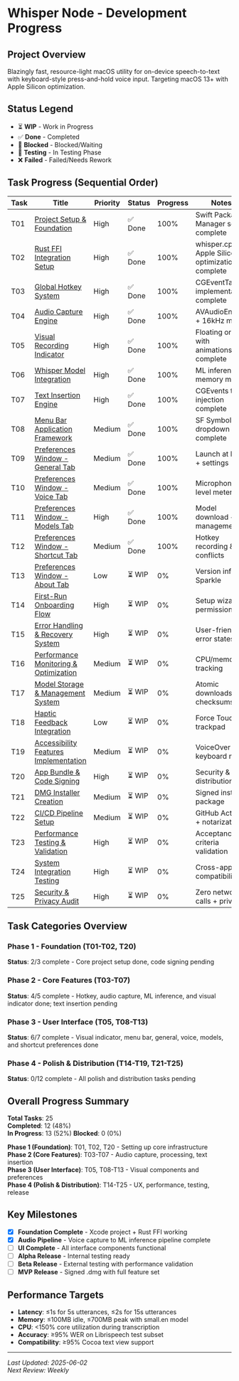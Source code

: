 # Whisper Node - Development Progress

## Project Overview
Blazingly fast, resource-light macOS utility for on-device speech-to-text with keyboard-style press-and-hold voice input. Targeting macOS 13+ with Apple Silicon optimization.

## Status Legend
- ⏳ **WIP** - Work in Progress
- ✅ **Done** - Completed
- 🛂 **Blocked** - Blocked/Waiting
- 🧪 **Testing** - In Testing Phase
- ❌ **Failed** - Failed/Needs Rework

## Task Progress (Sequential Order)

| Task | Title | Priority | Status | Progress | Notes |
|------|-------|----------|--------|----------|-------|
| T01 | [Project Setup & Foundation](tasks/T01-project-setup.md) | High | ✅ Done | 100% | Swift Package Manager setup complete |
| T02 | [Rust FFI Integration Setup](tasks/T02-rust-ffi-integration.md) | High | ✅ Done | 100% | whisper.cpp + Apple Silicon optimizations complete |
| T03 | [Global Hotkey System](tasks/T03-global-hotkey-system.md) | High | ✅ Done | 100% | CGEventTap implementation complete |
| T04 | [Audio Capture Engine](tasks/T04-audio-capture-engine.md) | High | ✅ Done | 100% | AVAudioEngine + 16kHz mono |
| T05 | [Visual Recording Indicator](tasks/T05-visual-recording-indicator.md) | High | ✅ Done | 100% | Floating orb with animations complete |
| T06 | [Whisper Model Integration](tasks/T06-whisper-model-integration.md) | High | ✅ Done | 100% | ML inference + memory mgmt |
| T07 | [Text Insertion Engine](tasks/T07-text-insertion-engine.md) | High | ✅ Done | 100% | CGEvents text injection complete |
| T08 | [Menu Bar Application Framework](tasks/T08-menubar-app.md) | Medium | ✅ Done | 100% | SF Symbols + dropdown complete |
| T09 | [Preferences Window - General Tab](tasks/T09-preferences-general.md) | Medium | ✅ Done | 100% | Launch at login + settings |
| T10 | [Preferences Window - Voice Tab](tasks/T10-preferences-voice.md) | Medium | ✅ Done | 100% | Microphone + level meter |
| T11 | [Preferences Window - Models Tab](tasks/T11-preferences-models.md) | High | ✅ Done | 100% | Model download + management |
| T12 | [Preferences Window - Shortcut Tab](tasks/T12-preferences-shortcut.md) | Medium | ✅ Done | 100% | Hotkey recording & conflicts |
| T13 | [Preferences Window - About Tab](tasks/T13-preferences-about.md) | Low | ⏳ WIP | 0% | Version info + Sparkle |
| T14 | [First-Run Onboarding Flow](tasks/T14-onboarding-flow.md) | High | ⏳ WIP | 0% | Setup wizard + permissions |
| T15 | [Error Handling & Recovery System](tasks/T15-error-handling.md) | High | ⏳ WIP | 0% | User-friendly error states |
| T16 | [Performance Monitoring & Optimization](tasks/T16-performance-monitoring.md) | Medium | ⏳ WIP | 0% | CPU/memory tracking |
| T17 | [Model Storage & Management System](tasks/T17-model-storage.md) | Medium | ⏳ WIP | 0% | Atomic downloads + checksums |
| T18 | [Haptic Feedback Integration](tasks/T18-haptic-feedback.md) | Low | ⏳ WIP | 0% | Force Touch trackpad |
| T19 | [Accessibility Features Implementation](tasks/T19-accessibility-features.md) | Medium | ⏳ WIP | 0% | VoiceOver + keyboard nav |
| T20 | [App Bundle & Code Signing](tasks/T20-app-bundle-signing.md) | High | ⏳ WIP | 0% | Security & distribution |
| T21 | [DMG Installer Creation](tasks/T21-dmg-installer.md) | Medium | ⏳ WIP | 0% | Signed installer package |
| T22 | [CI/CD Pipeline Setup](tasks/T22-cicd-pipeline.md) | Medium | ⏳ WIP | 0% | GitHub Actions + notarization |
| T23 | [Performance Testing & Validation](tasks/T23-performance-testing.md) | High | ⏳ WIP | 0% | Acceptance criteria validation |
| T24 | [System Integration Testing](tasks/T24-integration-testing.md) | High | ⏳ WIP | 0% | Cross-app compatibility |
| T25 | [Security & Privacy Audit](tasks/T25-security-audit.md) | High | ⏳ WIP | 0% | Zero network calls + privacy |

## Task Categories Overview

### Phase 1 - Foundation (T01-T02, T20)
**Status**: 2/3 complete - Core project setup done, code signing pending

### Phase 2 - Core Features (T03-T07) 
**Status**: 4/5 complete - Hotkey, audio capture, ML inference, and visual indicator done; text insertion pending

### Phase 3 - User Interface (T05, T08-T13)
**Status**: 6/7 complete - Visual indicator, menu bar, general, voice, models, and shortcut preferences done

### Phase 4 - Polish & Distribution (T14-T19, T21-T25)
**Status**: 0/12 complete - All polish and distribution tasks pending

## Overall Progress Summary

**Total Tasks**: 25  
**Completed**: 12 (48%)  
**In Progress**: 13 (52%)
**Blocked**: 0 (0%)  

**Phase 1 (Foundation)**: T01, T02, T20 - Setting up core infrastructure  
**Phase 2 (Core Features)**: T03-T07 - Audio capture, processing, text insertion  
**Phase 3 (User Interface)**: T05, T08-T13 - Visual components and preferences  
**Phase 4 (Polish & Distribution)**: T14-T25 - UX, performance, testing, release  

## Key Milestones

- [x] **Foundation Complete** - Xcode project + Rust FFI working
- [x] **Audio Pipeline** - Voice capture to ML inference pipeline complete  
- [ ] **UI Complete** - All interface components functional
- [ ] **Alpha Release** - Internal testing ready
- [ ] **Beta Release** - External testing with performance validation
- [ ] **MVP Release** - Signed .dmg with full feature set

## Performance Targets

- **Latency**: ≤1s for 5s utterances, ≤2s for 15s utterances
- **Memory**: ≤100MB idle, ≤700MB peak with small.en model
- **CPU**: <150% core utilization during transcription
- **Accuracy**: ≥95% WER on Librispeech test subset
- **Compatibility**: ≥95% Cocoa text view support

---
*Last Updated: 2025-06-02*  
*Next Review: Weekly*